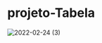 # projeto-Tabela
![2022-02-24 (3)](https://user-images.githubusercontent.com/85882697/155572890-74669952-2328-4a60-872d-b202a37fe317.png)
